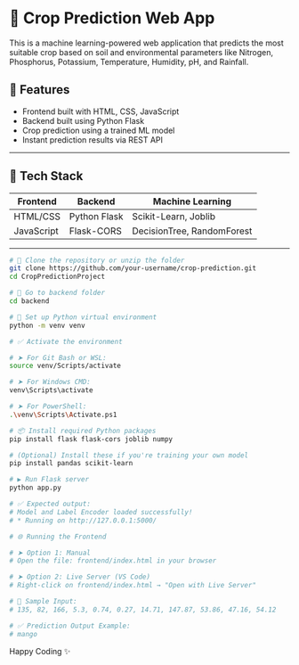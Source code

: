 # 🌾 Crop Prediction Web App

This is a machine learning-powered web application that predicts the most suitable crop based on soil and environmental parameters like Nitrogen, Phosphorus, Potassium, Temperature, Humidity, pH, and Rainfall.

## 🚀 Features

- Frontend built with HTML, CSS, JavaScript
- Backend built using Python Flask
- Crop prediction using a trained ML model
- Instant prediction results via REST API

---

## 🧠 Tech Stack

| Frontend  | Backend     | Machine Learning     |
|-----------|-------------|----------------------|
| HTML/CSS  | Python Flask | Scikit-Learn, Joblib |
| JavaScript | Flask-CORS  | DecisionTree, RandomForest |

---

```bash
# 📁 Clone the repository or unzip the folder
git clone https://github.com/your-username/crop-prediction.git
cd CropPredictionProject

# 📂 Go to backend folder
cd backend

# 🐍 Set up Python virtual environment
python -m venv venv

# ✅ Activate the environment

# ➤ For Git Bash or WSL:
source venv/Scripts/activate

# ➤ For Windows CMD:
venv\Scripts\activate

# ➤ For PowerShell:
.\venv\Scripts\Activate.ps1

# 📦 Install required Python packages
pip install flask flask-cors joblib numpy

# (Optional) Install these if you're training your own model
pip install pandas scikit-learn

# ▶️ Run Flask server
python app.py

# ✅ Expected output:
# Model and Label Encoder loaded successfully!
# * Running on http://127.0.0.1:5000/

# 🌐 Running the Frontend

# ➤ Option 1: Manual
# Open the file: frontend/index.html in your browser

# ➤ Option 2: Live Server (VS Code)
# Right-click on frontend/index.html → "Open with Live Server"

# 🧪 Sample Input:
# 135, 82, 166, 5.3, 0.74, 0.27, 14.71, 147.87, 53.86, 47.16, 54.12

# ✅ Prediction Output Example:
# mango
```

Happy Coding ✨
